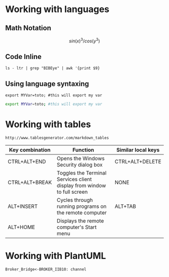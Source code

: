 # Working with languages

## Math Notation
```math
sin(x)^3/cos(y^3)
```

## Code Inline

`ls - ltr | grep "BIBEye" | awk '{print $9}`

## Using language syntaxing

```language
export MYVar=toto; #this will export my var
```

```bash
export MYVar=toto; #this will export my var
```

# Working with tables
`http://www.tablesgenerator.com/markdown_tables`

| Key combination | Function                                                                | Similar local keys |
| --------------- | ----------------------------------------------------------------------- | ------------------ |
| CTRL+ALT+END    | Opens the Windows Security dialog box                                   | CTRL+ALT+DELETE    |
| CTRL+ALT+BREAK  | Toggles the Terminal Services client display from window to full screen | NONE               |
| ALT+INSERT      | Cycles through running programs on the remote computer                  | ALT+TAB            |
| ALT+HOME        | Displays the remote computer's Start menu                               |                    |

# Working with PlantUML
```plantuml {align="center"}
Broker_Bridge<-BROKER_IIB10: channel
```

